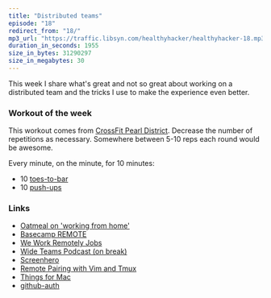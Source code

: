 ```yaml
---
title: "Distributed teams"
episode: "18"
redirect_from: "18/"
mp3_url: "https://traffic.libsyn.com/healthyhacker/healthyhacker-18.mp3"
duration_in_seconds: 1955
size_in_bytes: 31290297
size_in_megabytes: 30
---
```


This week I share what's great and not so great about working on a distributed team and the tricks I use to make the experience even better.

### Workout of the week

This workout comes from [CrossFit Pearl District](http://crossfitpd.com/2014/11/11-21-14-wod/). Decrease the number of repetitions as necessary. Somewhere between 5-10 reps each round would be awesome.

Every minute, on the minute, for 10 minutes:

- 10 [toes-to-bar](https://www.youtube.com/watch?v=IJZpz5C1dAA)
- 10 [push-ups](https://www.youtube.com/watch?v=M1IfJmVjKW0)

### Links

- [Oatmeal on 'working from home'](http://theoatmeal.com/comics/working_home)
- [Basecamp REMOTE](http://37signals.com/remote)
- [We Work Remotely Jobs](https://weworkremotely.com)
- [Wide Teams Podcast (on break)](http://www.wideteams.com/category/podcast)
- [Screenhero](https://screenhero.com)
- [Remote Pairing with Vim and Tmux](http://youtu.be/9jzWDr24UHQ?t=30m53s)
- [Things for Mac](https://culturedcode.com/things)
- [github-auth](https://github.com/chrishunt/github-auth)
